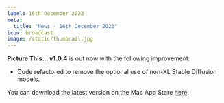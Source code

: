 ```yaml
---
label: 16th December 2023
meta:
  title: "News - 16th December 2023"
icon: broadcast
image: /static/thumbnail.jpg
---
```


**Picture This... v1.0.4** is out now with the following improvement:

- Code refactored to remove the optional use of non-XL Stable Diffusion models.

You can download the latest version on the Mac App Store [here](https://apps.apple.com/au/app/picture-this/id6466822042?mt=12).